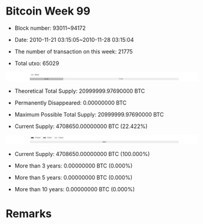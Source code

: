 # Bitcoin Week 99

- Block number: 93011~94172

- Date: 2010-11-21 03:15:05~2010-11-28 03:15:04

- The number of transaction on this week: 21775

- Total utxo: 65029

![](../images/mined_week99.png)

- Theoretical Total Supply: 20999999.97690000 BTC

- Permanently Disappeared: 0.00000000 BTC

- Maximum Possible Total Supply: 20999999.97690000 BTC

- Current Supply: 4708650.00000000 BTC (22.422%)

![](../images/year_week99.png)


- Current Supply: 4708650.00000000 BTC (100.000%)

- More than 3 years: 0.00000000 BTC (0.000%)

- More than 5 years: 0.00000000 BTC (0.000%)

- More than 10 years: 0.00000000 BTC (0.000%)

# Remarks

